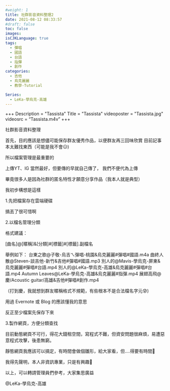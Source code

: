 ```yaml
---
#weight: 1
title: 社群影音資料整理2
date: 2021-08-12 08:33:57
#draft: false
toc: false
images:
isCJKLanguage: true
tags:
  - 彈唱
  - 國語
  - 台語
  - 指彈
  - 創作
categories:
  - 吉他
  - 烏克麗麗
  - 教學-Tutorial

Series:
  - LeKa-學烏克-高雄
---
```

+++
Description = "Tassista"
Title = "Tassista"
videoposter = "Tassista.jpg"
videosrc = “Tassista.m4v”
+++



社群影音資料整理

首先，目的應該是想儘可能保存群友優秀作品，以便群友再三回味欣賞
目前記事本太難找東西（可能是我不會😑)

所以檔案管理是最重要的

上傳YT、IG 當然最好，但要傳的早就自己傳了，
我們不便代為上傳

畢竟很多人是因為社群的匿名特性才願意分享作品（我本人就是典型）

我初步構想是這樣

1.先把檔案存在雲端硬碟

搞丟了很可惜啊

2.以檔名管理分類

格式建議：

[曲名]@[暱稱]&[分類]#[標籤]#[標籤].副檔名

舉例如下：
台東之歌@子敬-烏吉ㄟ彈唱-桃園&烏克麗麗#彈唱#國語.m4a
曲終人散@Steven-談吉他-新竹&吉他#彈唱#國語.mp3
別人的@Mavis-學烏克-屏東&烏克麗麗#彈唱#台語.mp4
別人的@LeKa-學烏克-高雄&烏克麗麗#彈唱#台語.mp4
Autumn Leaves@LeKa-學烏克-高雄&烏克麗麗#指彈.mp4
展翅高飛@慶/Acoustic guitar/高雄&吉他#彈唱#創作.mp4

（打到慶，我就想到群友暱稱格式不規範，有些根本不是合法檔名字元😰)

用過 Evernote 或 Blog 的應該懂我的意思

反正至少檔案先保存下來

3.製作網頁，方便分類查找

目前動態網頁不可行，得花大錢租空間，寫程式不難，但資安問題很麻煩，易遭惡意程式攻擊，後患無窮。

靜態網頁我應該可以搞定，有時間會做個雛形，給大家看，但....得要有時間🤔

我得先聲明，本人非資訊專業，只是有興趣🤣

以上，可以轉請管理員們參考，大家集思廣益

@LeKa-學烏克-高雄
